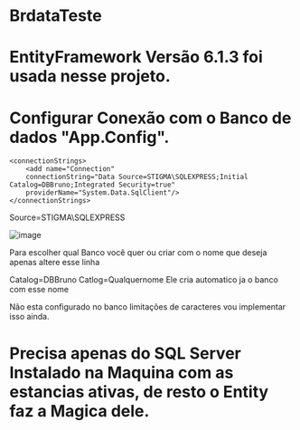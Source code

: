 # BrdataTeste
# EntityFramework Versão 6.1.3 foi usada nesse projeto.
# Configurar Conexão com o Banco de dados "App.Config".

	<connectionStrings>
		<add name="Connection"
		connectionString="Data Source=STIGMA\SQLEXPRESS;Initial Catalog=DBBruno;Integrated Security=true"
		providerName="System.Data.SqlClient"/>
	</connectionStrings>
 
 Source=STIGMA\SQLEXPRESS 
 
 ![image](https://user-images.githubusercontent.com/67505790/169731715-8fce3f4e-e4b5-4e87-851c-d9d7b23290a2.png)

 Para escolher qual Banco você quer ou criar com o nome que deseja apenas altere esse linha
 
Catalog=DBBruno
Catlog=Qualquernome
Ele cria automatico ja o banco com esse nome

Não esta configurado no banco limitações de caracteres vou implementar isso ainda.

# Precisa apenas do SQL Server Instalado na Maquina com as estancias ativas, de resto o Entity faz a Magica dele.
